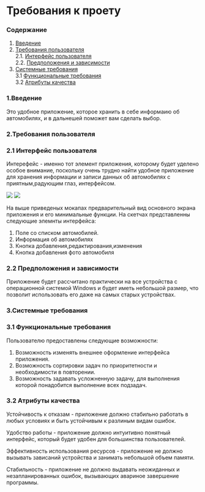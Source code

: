 # Требования к проету
### Содержание
1. [Введение](#1)
2. [Требования пользователя](#2) <br>
  2.1. [Интерфейс пользователя](#2.1) <br>
  2.2. [Предположения и зависимости](#2.3) <br>
3. [Системные требования](#3) <br>
  3.1 [Функциональные требования](#3.1) <br>
  3.2 [Атрибуты качества](#3.2) <br>


### 1.Введение<a name="1"></a>
	
  Это удобное приложение, которое хранить в себе информаию об автомобилях, и в дальнешей поможет вам сделать выбор.

### 2.Требования пользователя<a name="2"></a>
### 2.1 Интерфейс пользователя<a name="2.1"></a>
Интерефейс - именно тот элемент приложения, которому будет уделено особое внимание, поскольку очень трудно найти удобное приложение для хранения информации и записи данных об автомобилях с приятным,радующим глаз, интерфейсом.

![](https://github.com/h1xxy/autohelper/blob/master/documents/mc2.png)
![](https://github.com/h1xxy/autohelper/blob/master/documents/mc3.png)

На выше приведеных мокапах предварительный вид основного экрана приложения и его минимальные функции. На скетчах представленны следующие элемнты интерфейса:
1.	Поле со списком автомобилей.
2.	Информация об автомобилях
3.	Кнопка добавления,редактирования,изменения
4.  Кнопка добавления фото автомобиля

### 2.2 Предположения и зависимости<a name="2.3"></a>
Приложение будет рассчитано практически на все устройства с операционной системой Windows  и будет иметь небольшой размер, что позволит использовать его даже на самых старых устройствах.

### 3.Системные требования<a name="3"></a>
### 3.1 Функциональные требования<a name="3.1"></a>
Пользователю предоставлены следующие возможности:
1.	Возможность изменять внешнее оформление интерфейса приложения.
2.	Возможность сортировки задач по приоритетности и необходимости в повторении.
3.	Возможность задавать усложненную задачу, для выполнения которой понадобится выполнение всех подзадач.

### 3.2 Атрибуты качества<a name="3.2"></a>

Устойчивость к отказам - приложение должно стабильно работать в любых условиях и быть устойчивым к разлиным видам ошибок.<br>

Удобство работы - приложение должно интуитивно понятный интерфейс, который будет удобен для большинства пользователей.<br>

Эффективность использования ресурсов - приложение не должно вызывать зависаний устройства и занимать небольшой объем памяти.<br>

Стабильность - приложение не должно выдавать неожиданных и незапланированных ошибок, вызывающих авариное завершение программы.<br>


